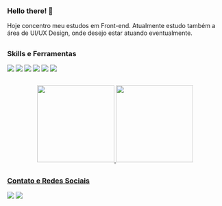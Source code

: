 ### Hello there! 👋

Hoje concentro meu estudos em Front-end. Atualmente estudo também a área de UI/UX Design, onde desejo estar atuando 
eventualmente.

##

### Skills e Ferramentas

<div> 
  <a href="/" target="_blank"><img src="https://img.shields.io/badge/HTML5-E34F26?style=for-the-badge&logo=html5&logoColor=white" target="_blank"></a>
  <a href="/" target="_blank"><img src="https://img.shields.io/badge/CSS3-1572B6?style=for-the-badge&logo=css3&logoColor=white" target="_blank"></a> 
  <a href = "/"><img src="https://img.shields.io/badge/Bootstrap-563D7C?style=for-the-badge&logo=bootstrap&logoColor=white" target="_blank"></a>
  <a href="/" target="_blank"><img src="https://img.shields.io/badge/JavaScript-F7DF1E?style=for-the-badge&logo=javascript&logoColor=black"        target="_blank"></a>
  <a href="/" target="_blank"><img src="https://img.shields.io/badge/Figma-20232A?style=for-the-badge&logo=figma&logoColor=white" target="_blank"></a>
  <a href="/" target="_blank"><img src="https://img.shields.io/badge/GIT-E44C30?style=for-the-badge&logo=git&logoColor=black" target="_blank"></a>
</div>

##

<div align="center">
  <a href="https://github.com/joaopariz">
  <img height="180em" src="https://github-readme-stats.vercel.app/api?username=joaopariz&show_icons=true&theme=tokyonight&include_all_commits=true&count_private=true"/>
  <img height="180em" src="https://github-readme-stats.vercel.app/api/top-langs/?username=joaopariz&layout=compact&langs_count=7&theme=tokyonight"/>
</div>

##

### Contato e Redes Sociais

<div> 
  <a href="https://www.linkedin.com/in/joão-pariz-567a83213" target="_blank"><img src="https://img.shields.io/badge/-LinkedIn-%230077B5?style=for-the-badge&logo=linkedin&logoColor=white" target="_blank"></a>
  <a href = "mailto:parizoficial0102@gmail.com"><img src="https://img.shields.io/badge/-Gmail-%23333?style=for-the-badge&logo=gmail&logoColor=white" target="_blank"></a> 
</div>

